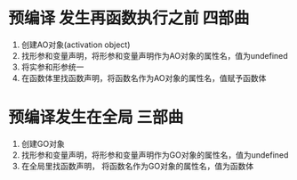 # 预编译 发生再函数执行之前 四部曲
1. 创建AO对象(activation object)
2. 找形参和变量声明，将形参和变量声明作为AO对象的属性名，值为undefined
3. 将实参和形参统一
4. 在函数体里找函数声明，将函数名作为AO对象的属性名，值赋予函数体

# 预编译发生在全局 三部曲
1. 创建GO对象
2. 找形参和变量声明，将形参和变量声明作为GO对象的属性名，值为undefined
3. 在全局里找函数声明， 将函数名作为GO对象的属性名，值为函数体